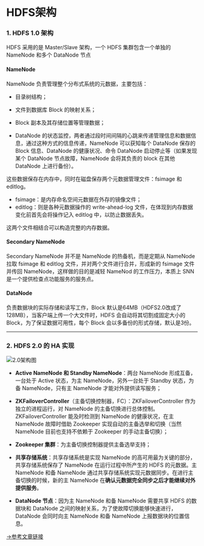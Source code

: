 # HDFS架构

### 1. HDFS 1.0 架构

HDFS 采用的是 Master/Slave 架构，一个 HDFS 集群包含一个单独的 NameNode 和多个 DataNode 节点

#### NameNode

NameNode 负责管理整个分布式系统的元数据，主要包括：

 - 目录树结构；
 - 文件到数据库 Block 的映射关系；

- Block 副本及其存储位置等管理数据；
- DataNode 的状态监控，两者通过段时间间隔的心跳来传递管理信息和数据信息，通过这种方式的信息传递，NameNode 可以获知每个 DataNode 保存的 Block 信息、DataNode 的健康状况、命令 DataNode 启动停止等（如果发现某个 DataNode 节点故障，NameNode 会将其负责的 block 在其他 DataNode 上进行备份）。

这些数据保存在内存中，同时在磁盘保存两个元数据管理文件：fsimage 和 editlog。

- fsimage：是内存命名空间元数据在外存的镜像文件；
- editlog：则是各种元数据操作的 write-ahead-log 文件，在体现到内存数据变化前首先会将操作记入 editlog 中，以防止数据丢失。

这两个文件相结合可以构造完整的内存数据。

#### Secondary NameNode

Secondary NameNode 并不是 NameNode 的热备机，而是定期从 NameNode 拉取 fsimage 和 editlog 文件，并对两个文件进行合并，形成新的 fsimage 文件并传回 NameNode，这样做的目的是减轻 NameNod 的工作压力，本质上 SNN 是一个提供检查点功能服务的服务点。

#### DataNode

负责数据块的实际存储和读写工作，Block 默认是64MB（HDFS2.0改成了128MB），当客户端上传一个大文件时，HDFS 会自动将其切割成固定大小的 Block，为了保证数据可用性，每个 Block 会以多备份的形式存储，默认是3份。



------



### 2. HDFS 2.0 的 HA 实现

![2.0架构图](../pictures/hdfs-ha.png)

- **Active NameNode 和 Standby NameNode**：两台 NameNode 形成互备，一台处于 Active 状态，为主 NameNode，另外一台处于 Standby 状态，为备 NameNode，只有主 NameNode 才能对外提供读写服务；

- **ZKFailoverController**（主备切换控制器，FC）：ZKFailoverController 作为独立的进程运行，对 NameNode 的主备切换进行总体控制。ZKFailoverController 能及时检测到 NameNode 的健康状况，在主 NameNode 故障时借助 Zookeeper 实现自动的主备选举和切换（当然 NameNode 目前也支持不依赖于 Zookeeper 的手动主备切换）；

- **Zookeeper 集群**：为主备切换控制器提供主备选举支持；

- **共享存储系统**：共享存储系统是实现 NameNode 的高可用最为关键的部分，共享存储系统保存了 NameNode 在运行过程中所产生的 HDFS 的元数据。主 NameNode 和备 NameNode 通过共享存储系统实现元数据同步。在进行主备切换的时候，新的主 NameNode 在**确认元数据完全同步之后才能继续对外提供服务**。

- **DataNode 节点**：因为主 NameNode 和备 NameNode 需要共享 HDFS 的数据块和 DataNode 之间的映射关系，为了使故障切换能够快速进行，DataNode 会同时向主 NameNode 和备 NameNode 上报数据块的位置信息。



[->参考文章链接](<http://matt33.com/2018/07/15/hdfs-architecture-learn/#HDFS-2-0-%E7%9A%84-HA-%E5%AE%9E%E7%8E%B0>)
